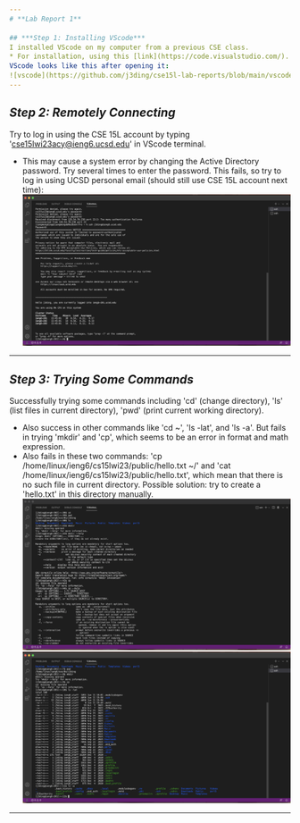 ```yaml
---
# **Lab Report 1**

## ***Step 1: Installing VScode***
I installed VScode on my computer from a previous CSE class. 
* For installation, using this [link](https://code.visualstudio.com/).
VScode looks like this after opening it:
![vscode](https://github.com/j3ding/cse15l-lab-reports/blob/main/vscode.png)
---
```


## ***Step 2: Remotely Connecting***
Try to log in using the CSE 15L account by typing 'cse15lwi23acy@ieng6.ucsd.edu' in VScode terminal. 
* This may cause a system error by changing the Active Directory password. Try several times to enter the password.
This fails, so try to log in using UCSD personal email (should still use CSE 15L account next time):
![ss1](https://github.com/j3ding/cse15l-lab-reports/blob/main/ss1.png)
---

## ***Step 3: Trying Some Commands***
Successfully trying some commands including 'cd' (change directory), 'ls' (list files in current directory), 'pwd' (print current working directory).
* Also success in other commands like 'cd ~', 'ls -lat', and 'ls -a'.
But fails in trying 'mkdir' and 'cp', which seems to be an error in format and math expression.
* Also fails in these two commands: 'cp /home/linux/ieng6/cs15lwi23/public/hello.txt ~/' and 'cat /home/linux/ieng6/cs15lwi23/public/hello.txt', which mean that there is no such file in current directory. Possible solution: try to create a 'hello.txt' in this directory manually.
![ss3](https://github.com/j3ding/cse15l-lab-reports/blob/main/ss3.png)
![ss2](https://github.com/j3ding/cse15l-lab-reports/blob/main/ss2.png)
---

